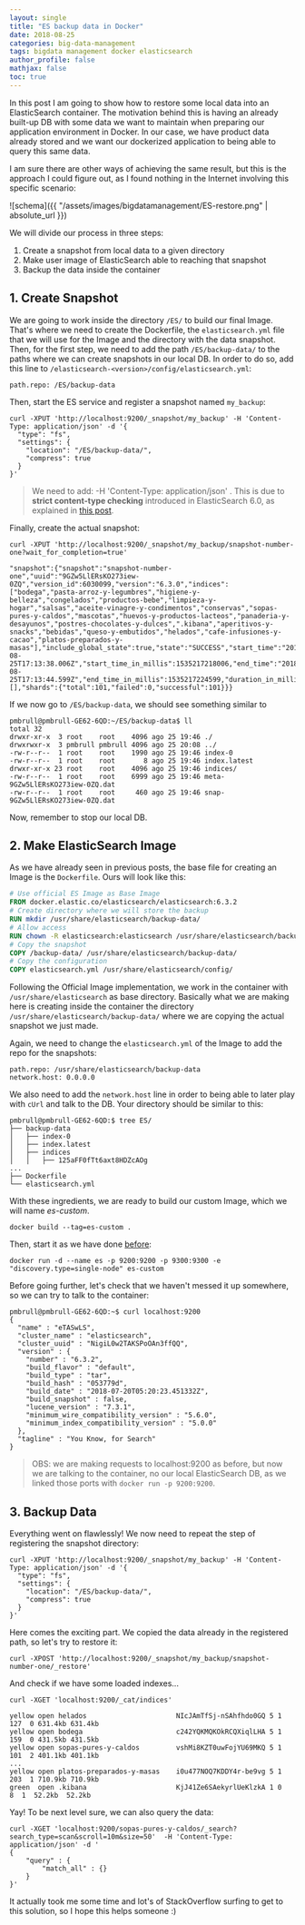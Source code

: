 ```yaml
---
layout: single
title: "ES backup data in Docker"
date: 2018-08-25
categories: big-data-management
tags: bigdata management docker elasticsearch
author_profile: false
mathjax: false
toc: true
---
```


In this post I am going to show how to restore some local data into an ElasticSearch container. The motivation behind this is having an already built-up DB with some data we want to maintain when preparing our application environment in Docker. In our case, we have product data already stored and we want our dockerized application to being able to query this same data.

I am sure there are other ways of achieving the same result, but this is the approach I could figure out, as I found nothing in the Internet involving this specific scenario:

![schema]({{ "/assets/images/bigdatamanagement/ES-restore.png" | absolute_url }})

We will divide our process in three steps:

1. Create a snapshot from local data to a given directory
2. Make user image of ElasticSearch able to reaching that snapshot
3. Backup the data inside the container

## 1. Create Snapshot

We are going to work inside the directory `/ES/` to build our final Image. That's where we need to create the Dockerfile, the `elasticsearch.yml` file that we will use for the Image and the directory with the data snapshot. Then, for the first step, we need to add the path `/ES/backup-data/` to the paths where we can create snapshots in our local DB. In order to do so, add this line to `/elasticsearch-<version>/config/elasticsearch.yml`:

```
path.repo: /ES/backup-data
```

Then, start the ES service and register a snapshot named `my_backup`:

```
curl -XPUT 'http://localhost:9200/_snapshot/my_backup' -H 'Content-Type: application/json' -d '{
  "type": "fs",
  "settings": {
    "location": "/ES/backup-data/",
    "compress": true
  }
}'
```

> We need to add: -H 'Content-Type: application/json' . This is due to **strict content-type checking** introduced in ElasticSearch 6.0, as explained in [this post](https://www.elastic.co/blog/strict-content-type-checking-for-elasticsearch-rest-requests).

Finally, create the actual snapshot:

```
curl -XPUT 'http://localhost:9200/_snapshot/my_backup/snapshot-number-one?wait_for_completion=true'
```

```
"snapshot":{"snapshot":"snapshot-number-one","uuid":"9GZw5LlERsKO273iew-0ZQ","version_id":6030099,"version":"6.3.0","indices":["bodega","pasta-arroz-y-legumbres","higiene-y-belleza","congelados","productos-bebe","limpieza-y-hogar","salsas","aceite-vinagre-y-condimentos","conservas","sopas-pures-y-caldos","mascotas","huevos-y-productos-lacteos","panaderia-y-desayunos","postres-chocolates-y-dulces",".kibana","aperitivos-y-snacks","bebidas","queso-y-embutidos","helados","cafe-infusiones-y-cacao","platos-preparados-y-masas"],"include_global_state":true,"state":"SUCCESS","start_time":"2018-08-25T17:13:38.006Z","start_time_in_millis":1535217218006,"end_time":"2018-08-25T17:13:44.599Z","end_time_in_millis":1535217224599,"duration_in_millis":6593,"failures":[],"shards":{"total":101,"failed":0,"successful":101}}}
```

If we now go to `/ES/backup-data`, we should see something similar to

```
pmbrull@pmbrull-GE62-6QD:~/ES/backup-data$ ll
total 32
drwxr-xr-x  3 root    root    4096 ago 25 19:46 ./
drwxrwxr-x  3 pmbrull pmbrull 4096 ago 25 20:08 ../
-rw-r--r--  1 root    root    1990 ago 25 19:46 index-0
-rw-r--r--  1 root    root       8 ago 25 19:46 index.latest
drwxr-xr-x 23 root    root    4096 ago 25 19:46 indices/
-rw-r--r--  1 root    root    6999 ago 25 19:46 meta-9GZw5LlERsKO273iew-0ZQ.dat
-rw-r--r--  1 root    root     460 ago 25 19:46 snap-9GZw5LlERsKO273iew-0ZQ.dat
```

Now, remember to stop our local DB.

## 2. Make ElasticSearch Image

As we have already seen in previous posts, the base file for creating an Image is the `Dockerfile`. Ours will look like this:

```dockerfile
# Use official ES Image as Base Image
FROM docker.elastic.co/elasticsearch/elasticsearch:6.3.2
# Create directory where we will store the backup
RUN mkdir /usr/share/elasticsearch/backup-data/
# Allow access
RUN chown -R elasticsearch:elasticsearch /usr/share/elasticsearch/backup-data/
# Copy the snapshot
COPY /backup-data/ /usr/share/elasticsearch/backup-data/
# Copy the configuration
COPY elasticsearch.yml /usr/share/elasticsearch/config/
```

Following the Official Image implementation, we work in the container with `/usr/share/elasticsearch` as base directory. Basically what we are making here is creating inside the container the directory `/usr/share/elasticsearch/backup-data/` where we are copying the actual snapshot we just made. 

Again, we need to change the `elasticsearch.yml` of the Image to add the repo for the snapshots:

```
path.repo: /usr/share/elasticsearch/backup-data
network.host: 0.0.0.0
```

We also need to add the `network.host` line in order to being able to later play with `cUrl` and talk to the DB. Your directory should be similar to this:

```
pmbrull@pmbrull-GE62-6QD:$ tree ES/ 
├── backup-data
│   ├── index-0
│   ├── index.latest
│   ├── indices
│   │   ├── 125aFF0fTt6axt8HDZcAOg
...
├── Dockerfile
└── elasticsearch.yml
```

With these ingredients, we are ready to build our custom Image, which we will name *es-custom*.

```
docker build --tag=es-custom .
```

Then, start it as we have done [before](https://pmbrull.github.io/big-data-management/Multi-container-Environments/):

```
docker run -d --name es -p 9200:9200 -p 9300:9300 -e "discovery.type=single-node" es-custom
```

Before going further, let's check that we haven't messed it up somewhere, so we can try to talk to the container:

```
pmbrull@pmbrull-GE62-6QD:~$ curl localhost:9200
{
  "name" : "eTASwLS",
  "cluster_name" : "elasticsearch",
  "cluster_uuid" : "NigiL0w2TAKSPoOAn3ffQQ",
  "version" : {
    "number" : "6.3.2",
    "build_flavor" : "default",
    "build_type" : "tar",
    "build_hash" : "053779d",
    "build_date" : "2018-07-20T05:20:23.451332Z",
    "build_snapshot" : false,
    "lucene_version" : "7.3.1",
    "minimum_wire_compatibility_version" : "5.6.0",
    "minimum_index_compatibility_version" : "5.0.0"
  },
  "tagline" : "You Know, for Search"
}
```

> OBS: we are making requests to localhost:9200 as before, but now we are talking to the container, no our local ElasticSearch DB, as we linked those ports with `docker run -p 9200:9200`.



## 3. Backup Data

Everything went on flawlessly! We now need to repeat the step of registering the snapshot directory:

```
curl -XPUT 'http://localhost:9200/_snapshot/my_backup' -H 'Content-Type: application/json' -d '{
  "type": "fs",
  "settings": {
    "location": "/ES/backup-data/",
    "compress": true
  }
}'
```

Here comes the exciting part. We copied the data already in the registered path, so let's try to restore it:

```
curl -XPOST 'http://localhost:9200/_snapshot/my_backup/snapshot-number-one/_restore'
```

And check if we have some loaded indexes...

```
curl -XGET 'localhost:9200/_cat/indices'
```

```
yellow open helados                      NIcJAmTfSj-nSAhfhdo0GQ 5 1 127  0 631.4kb 631.4kb
yellow open bodega                       c242YQKMQKOkRCQXiqlLHA 5 1 159  0 431.5kb 431.5kb
yellow open sopas-pures-y-caldos         vshMi8KZT0uwFojYU69MKQ 5 1 101  2 401.1kb 401.1kb
...
yellow open platos-preparados-y-masas    i0u477NOQ7KDDY4r-be9vg 5 1 203  1 710.9kb 710.9kb
green  open .kibana                      KjJ41Ze6SAekyrlUeKlzkA 1 0   8  1  52.2kb  52.2kb
```

Yay! To be next level sure, we can also query the data:

```
curl -XGET 'localhost:9200/sopas-pures-y-caldos/_search?search_type=scan&scroll=10m&size=50'  -H 'Content-Type: application/json' -d '
{
    "query" : {
        "match_all" : {}
    }
}'
```

It actually took me some time and lot's of StackOverflow surfing to get to this solution, so I hope this helps someone :)

